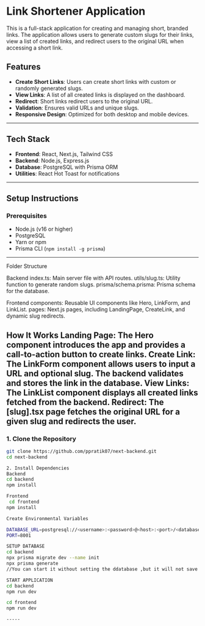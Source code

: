 # Link Shortener Application

This is a full-stack application for creating and managing short, branded links. The application allows users to generate custom slugs for their links, view a list of created links, and redirect users to the original URL when accessing a short link.

## Features

- **Create Short Links**: Users can create short links with custom or randomly generated slugs.
- **View Links**: A list of all created links is displayed on the dashboard.
- **Redirect**: Short links redirect users to the original URL.
- **Validation**: Ensures valid URLs and unique slugs.
- **Responsive Design**: Optimized for both desktop and mobile devices.

---

## Tech Stack

- **Frontend**: React, Next.js, Tailwind CSS
- **Backend**: Node.js, Express.js
- **Database**: PostgreSQL with Prisma ORM
- **Utilities**: React Hot Toast for notifications

---

## Setup Instructions

### Prerequisites

- Node.js (v16 or higher)
- PostgreSQL
- Yarn or npm
- Prisma CLI (`npm install -g prisma`)

---
Folder Structure

Backend
index.ts: Main server file with API routes.
utils/slug.ts: Utility function to generate random slugs.
prisma/schema.prisma: Prisma schema for the database.

Frontend
components: Reusable UI components like Hero, LinkForm, and LinkList.
pages: Next.js pages, including LandingPage, CreateLink, and dynamic slug redirects.

How It Works
Landing Page: The Hero component introduces the app and provides a call-to-action button to create links.
Create Link: The LinkForm component allows users to input a URL and optional slug. The backend validates and stores the link in the database.
View Links: The LinkList component displays all created links fetched from the backend.
Redirect: The [slug].tsx page fetches the original URL for a given slug and redirects the user.
-----
### 1. Clone the Repository

```bash
git clone https://github.com/ppratik07/next-backend.git
cd next-backend

2. Install Dependencies
Backend
cd backend
npm install

Frontend
 cd frontend
npm install

Create Environmental Variables

DATABASE_URL=postgresql://<username>:<password>@<host>:<port>/<database>
PORT=8001

SETUP DATABASE
cd backend
npx prisma migrate dev --name init
npx prisma generate
//You can start it without setting the ddatabase ,but it will not save the data to backend .

START APPLICATION 
cd backend
npm run dev

cd frontend
npm run dev

-----
